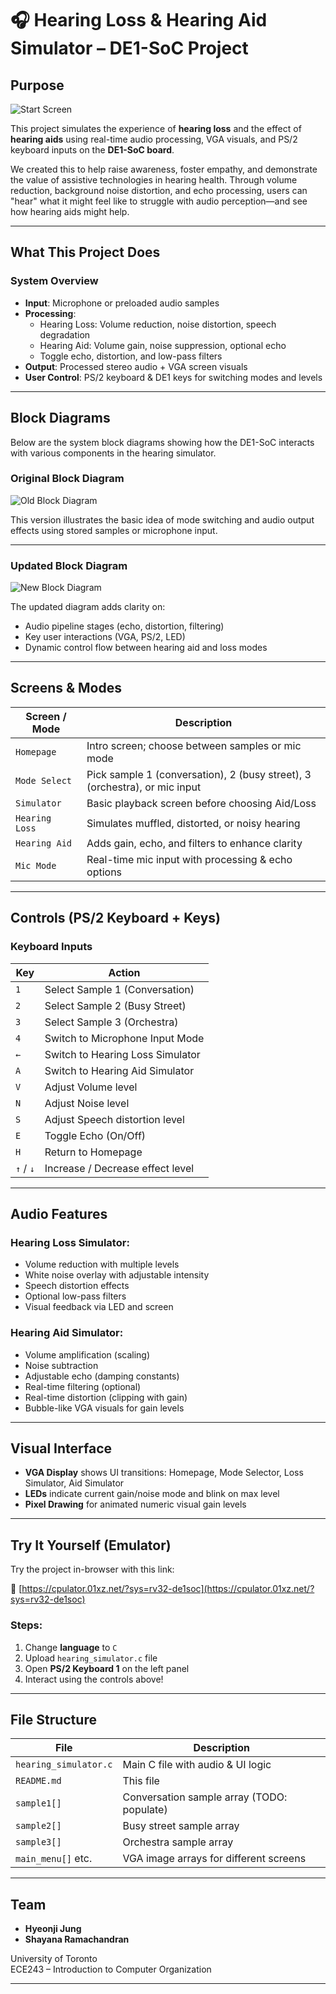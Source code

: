 # 🎧 Hearing Loss & Hearing Aid Simulator – DE1-SoC Project

##  Purpose

![Start Screen](https://github.com/hyeonjijung1/Hearing-Aid-Simulator/blob/main/Untitled_Artwork%206.jpg)

This project simulates the experience of **hearing loss** and the effect of **hearing aids** using real-time audio processing, VGA visuals, and PS/2 keyboard inputs on the **DE1-SoC board**.

We created this to help raise awareness, foster empathy, and demonstrate the value of assistive technologies in hearing health. Through volume reduction, background noise distortion, and echo processing, users can "hear" what it might feel like to struggle with audio perception—and see how hearing aids might help.

---

##  What This Project Does

###  System Overview

- **Input**: Microphone or preloaded audio samples
- **Processing**:
  - Hearing Loss: Volume reduction, noise distortion, speech degradation
  - Hearing Aid: Volume gain, noise suppression, optional echo
  - Toggle echo, distortion, and low-pass filters
- **Output**: Processed stereo audio + VGA screen visuals
- **User Control**: PS/2 keyboard & DE1 keys for switching modes and levels

---

## Block Diagrams

Below are the system block diagrams showing how the DE1-SoC interacts with various components in the hearing simulator.

### Original Block Diagram
![Old Block Diagram](https://github.com/hyeonjijung1/Hearing-Aid-Simulator/blob/main/Screenshot%202025-03-25%20020700.png?raw=true)

This version illustrates the basic idea of mode switching and audio output effects using stored samples or microphone input.

---

### Updated Block Diagram
![New Block Diagram](https://github.com/hyeonjijung1/Hearing-Aid-Simulator/blob/main/block_diagram.png)

The updated diagram adds clarity on:

- Audio pipeline stages (echo, distortion, filtering)
- Key user interactions (VGA, PS/2, LED)
- Dynamic control flow between hearing aid and loss modes
---

##  Screens & Modes

| Screen / Mode       | Description |
|---------------------|-------------|
| `Homepage`          | Intro screen; choose between samples or mic mode |
| `Mode Select`       | Pick sample 1 (conversation), 2 (busy street), 3 (orchestra), or mic input |
| `Simulator`         | Basic playback screen before choosing Aid/Loss |
| `Hearing Loss`      | Simulates muffled, distorted, or noisy hearing |
| `Hearing Aid`       | Adds gain, echo, and filters to enhance clarity |
| `Mic Mode`          | Real-time mic input with processing & echo options |

---

##  Controls (PS/2 Keyboard + Keys)

###  Keyboard Inputs

| Key         | Action |
|-------------|--------|
| `1`         | Select Sample 1 (Conversation) |
| `2`         | Select Sample 2 (Busy Street) |
| `3`         | Select Sample 3 (Orchestra) |
| `4`         | Switch to Microphone Input Mode |
| `←`         | Switch to Hearing Loss Simulator |
| `A`         | Switch to Hearing Aid Simulator |
| `V`         | Adjust Volume level |
| `N`         | Adjust Noise level |
| `S`         | Adjust Speech distortion level |
| `E`         | Toggle Echo (On/Off) |
| `H`         | Return to Homepage |
| `↑` / `↓`   | Increase / Decrease effect level |

---

##  Audio Features

### Hearing Loss Simulator:
- Volume reduction with multiple levels
- White noise overlay with adjustable intensity
- Speech distortion effects
- Optional low-pass filters
- Visual feedback via LED and screen

### Hearing Aid Simulator:
- Volume amplification (scaling)
- Noise subtraction
- Adjustable echo (damping constants)
- Real-time filtering (optional)
- Real-time distortion (clipping with gain)
- Bubble-like VGA visuals for gain levels

---

##  Visual Interface

- **VGA Display** shows UI transitions: Homepage, Mode Selector, Loss Simulator, Aid Simulator
- **LEDs** indicate current gain/noise mode and blink on max level
- **Pixel Drawing** for animated numeric visual gain levels

---

## Try It Yourself (Emulator)

Try the project in-browser with this link:

🔗 [https://cpulator.01xz.net/?sys=rv32-de1soc](https://cpulator.01xz.net/?sys=rv32-de1soc)

###  Steps:
1. Change **language** to `C`
2. Upload `hearing_simulator.c` file
3. Open **PS/2 Keyboard 1** on the left panel
4. Interact using the controls above!

---

## File Structure

| File                  | Description |
|-----------------------|-------------|
| `hearing_simulator.c` | Main C file with audio & UI logic |
| `README.md`           | This file |
| `sample1[]`           | Conversation sample array (TODO: populate) |
| `sample2[]`           | Busy street sample array |
| `sample3[]`           | Orchestra sample array |
| `main_menu[]` etc.    | VGA image arrays for different screens |

---

##  Team

- **Hyeonji Jung**
- **Shayana Ramachandran**

 University of Toronto  
 ECE243 – Introduction to Computer Organization

---



